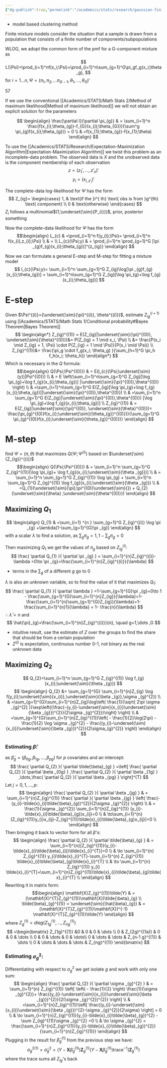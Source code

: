 ```yaml
---
{"dg-publish":true,"permalink":"/academics/stats/research/gaussian-finite-mixture-model/","created":"2025-05-11T20:49:04.999-04:00","updated":"2025-07-07T17:32:53.473-04:00"}
---
```


- model based clustering method

Finite mixture models consider the situation that a sample is drawn from a population that consists of a finite number of components/subpopulations

WLOG, we adopt the common form of the pmf for a G-component mixture as
$$
L(\Psi)=\prod_{i=1}^nf(x_i;\Psi)=\prod_{i=1}^n\sum_{g=1}^G\pi_gf_g(x_i;\theta_g),
$$
for $i=1\dots n,\Psi=(\pi_{1},\pi_{2},\dots \pi_{G-1},\theta_{1},\dots ,\theta_{G})'$

57

If we use the conventional [[Academics/STATS/Math Stats 2/Method of maximum likelihood\|Method of maximum likelihood]] we will not obtain an explicit solution for the parameters



$$
\begin{align}
\frac{\partial l}{\partial \pi_{g}}  &  = \sum_{i=1}^n \frac{f(x_{i};\theta_{g})-f_{G}(x_{i};\theta_{G})}{\sum^g \pi_{g}f(x_{i};\theta_{g})} = 0 \\
  & =f(x_{1};\theta_{g})-f(x_{1};\theta)
\end{align}
$$

To use the [[Academics/STATS/Research/Expectation-Maximization Algorithm\|Expectation-Maximization Algorithm]] we twist this problem as an incomplete-data problem. The observed data is $X$ and the unobserved data is the component membership of each observation
$$
z=(z_{1}',\dots, z'_{n})'
$$
$$
y_{i}=(x_{i, z'_{i}})'
$$

The complete-data log-likelihood for $\Psi$ has the form
$$
Z_{ig}= \begin{cases}
1, & \text{if the }i^{ th} \text{ obs is from }g^{th} \text{ component} \\
0 &  \text{otherwise}
\end{cases}
$$
$Z_{i}$ follows a multinomial$(1,\underset{\sim}{P_{i}})$, prior, posterior something

Now the complete-data likelihood for $\Psi$ has the form
$$\begin{align}
L_{c}  & =\prod_{i=1}^n f(y_{i};\Psi)= \prod_{i=1}^n f(x_{i},z_{i};\Psi) \\
 & = \\
L_{c}(\Psi;y)  & = \prod_{i=1}^n \prod_{g=1}^G [\pi _{g}f_{g}(x_{i};\theta_{g})]^{z_{ig}}
\end{align}
$$

Now we can formulate a general E-step and M-step for fitting a mixture model
$$
l_{c}(\Psi;y)= \sum_{i=1}^n \sum_{g=1}^G Z_{ig}\log[\pi _{g}f_{g}(x_{i};\theta_{g})] = \sum_{i=1}^n\sum_{g=1}^G Z_{ig}[\log \pi_{g}+\log f_{g}(x_{i};\theta_{g})]
$$
# E-step
Given $\Psi^{(i)}=(\underset{\sim}{\pi}^{(i)}, \theta^{(i)})$, estimate $Z_{ig}^{(i+1)}$ using [[Academics/STATS/Math Stats 1/Conditional probability#Bayes Theorem\|Bayes Theorem]]
$$
\begin{align*}
Z_{ig}^{(1)}   = E(Z_{ig}|\underset{\sim}{\pi}^{(0)}, \underset{\sim}{\theta}^{(0)})&= P(Z_{ig} = 1 \mid x_i, \Psi) \\
&= \frac{P(x_i \mid Z_{ig} = 1, \Psi) \cdot P(Z_{ig} = 1 \mid \Psi)}{P(x_i \mid \Psi)} \\
Z_{ig}^{(1)}&= \frac{\pi_g \cdot f_g(x_i; \theta_g) }{\sum_{h=1}^G \pi_h f_h(x_i; \theta_h)}
\end{align*}
$$
Which is necessary in the $Q$ formula:
$$\begin{align}
Q(\Psi;\Psi^{(0)}) & = E(l_{c}(\Psi;\underset{\sim}{y})|Psi^{(0)}) \\
 & = E \left(\sum_{i=1}^n\sum_{g=1}^G Z_{ig}[\log \pi_{g}+\log f_{g}(x_{i};\theta_{g})] |\underset{\sim}{\pi}^{(0)},\theta^{(0)} \right) \\
 & =\sum_{i=1}^n\sum_{g=1}^G E(Z_{ig}[\log \pi_{g}+\log f_{g}(x_{i};\theta_{g})]|\underset{\sim}{\pi}^{(0)},\theta^{(0)}) \\
 & =\sum_{i=1}^n \sum_{g=1}^G E(Z_{ig}|\underset{\sim}{\pi}^{(0)},\theta^{(0)}) [\log \pi_{g}+\log f_{g}(x_{i};\theta_{g})] \\
Z_{ig}^{(1)}  & = E(Z_{ig}|\underset{\sim}{\pi}^{(0)}, \underset{\sim}{\theta}^{(0)})= \frac{\pi_{g}^{(0)}f(x_{i};\underset{\sim}{\theta_{g}}^{(0)})}{\sum_{g=1}^G \pi_{g}^{(0)}f(x_{i};\underset{\sim}{\theta_{g}}^{(0)})}
\end{align}
$$
# M-step
find $\Psi=(\pi,\theta)$ that maximizes $Q(\Psi;\Psi^{(i)})$ based on $\underset{\sim}{Z_{ig}}^{(i)}$
$$\begin{align}
Q(\Psi;\Psi^{(0)})  & = \sum_{i=1}^n \sum_{g=1}^G Z_{ig}^{(1)}[\log \pi_{g}+ \log f_{g}(x_{i};\underset{\sim}{\theta _{g}})] \\
	 & = \sum_{i=1}^n \sum_{g=1}^G Z_{ig}^{(1)} \log \pi_{g} +  \sum_{i=1}^n \sum_{g=1}^G Z_{ig}^{(1)} \log f_{g}(x_{i};\underset{\sim}{\theta _{g}}) \\
 & =Q_{1}(\underset{\sim}{\pi};\pi^{(0)}\underset{\sim}{}) + Q_{2}(\underset{\sim}{\theta} ;\underset{\sim}{\theta^{(0)}})
\end{align}
$$

## Maximizing $Q_{1}$
$$
\begin{align}
Q_{1} & =\sum_{i=1} ^{n } \sum_{g=1}^G Z_{ig}^{(i)} \log \pi _{g} +\lambda(1-\sum_{g=1}^{G}\pi _{g})
\end{align}
$$
with a scalar $\lambda$ to find a solution, as $\sum_{g}\pi _{g}=1, 1-\sum_{g}\pi _{g}=0$

Then maximizing $Q_{1}$ we get the values of $\pi _{g}$ based on $Z_{ig}^{(i)}:$
$$
\frac{ \partial Q_{1} }{ \partial \pi _{g} } = \sum_{i=1}^{n}Z_{ig}^{(i)}-\lambda =0\to \pi _{g}=\frac{\sum_{i=1}^{n}Z_{ig}^{(i)}}{\lambda}
$$
- terms in the $\sum_{g}$ of a different $g$ go to 0

$\lambda$ is also an unknown variable, so to find the value of it that maximizes $Q_{1}:$
$$
\frac{ \partial Q_{1} }{ \partial \lambda } =1-\sum_{g=1}^{G}\pi _{g}=0\to 1 - \frac{\sum_{g=1}^{G}\sum_{i=1}^{n}Z_{ig}}{\lambda}=1- \frac{\sum_{i=1}^{n}\sum_{g=1}^{G}Z_{ig}}{\lambda}=1- \frac{\sum_{i=1}^{n}1}{\lambda} = 1- \frac{n}{\lambda}
$$
$\therefore$  $\hat{\lambda}=n$ and 
$$
\hat{\pi}_{g}=\frac{\sum_{i=1}^{n}Z_{ig}^{(i)}}{n}, \quad g=1,\dots ,G
$$
- intuitive result, use the estimate of $Z$ over the groups to find the share that should be from a certain population
- $Z^{(i)}$ is expectation, continuous number 0-1, not binary as the real unknown data


## Maximizing $Q_{2}$

$$
Q_{2}=\sum_{i=1}^n \sum_{g=1}^G Z_{ig}^{(1)} \log f_{g}(x_{i};\underset{\sim}{\theta _{g}}) 
$$
$$
\begin{align}
Q_{2} &= \sum_{g=1}^{G} \sum_{i=1}^{n}Z_{ig} \log f(y_{i};\underset{\sim}{x_{i}},\underset{\sim}{\beta _{g}},\sigma _{g}^{2}) \\
 & =\sum_{g=1}^{G}\sum_{i=1}^{n}Z_{ig}\log\left( \frac{1}{\sqrt{ 2\pi \sigma _{g}^{2} }}\exp\left({\frac{-(y_{i}-\underset{\sim}{x_{i}}\underset{\sim}{\beta _{g}})^{2}}{2\sigma _{g}^{2}}}\right) \right)  \\
 & =\sum_{g=1}^{G}\sum_{i=1}^{n}Z_{ig}^{(1)}\left( - \frac{1}{2}\log(2\pi) - \frac{1}{2} \log \sigma _{g}^{2} - \frac{(y_{i}-\underset{\sim}{x_{i}}\underset{\sim}{\beta _{g}})^{2}}{2\sigma_{g}^{2}} \right)
\end{align}
$$
### Estimating $\tilde{\beta}:$

as $\tilde{\beta}_{g}=(\beta _{0g},\beta _{1g},\dots,\beta _{pg})$ for $p$ covariates and an intercept:
$$
\frac{ \partial Q_{2} }{ \partial \tilde{\beta}_{g} } =\left[ \frac{ \partial Q_{2} }{ \partial \beta _{0g} } ,\frac{ \partial Q_{2} }{ \partial \beta _{1g} } ,\dots,\frac{ \partial Q_{2} }{ \partial \beta _{pg} }  \right]^{T}
$$
Let $j=0,1,\dots,p:$
$$
\begin{align} 
\frac{ \partial Q_{2} }{ \partial \beta _{jg} }  & = \sum_{i=1}^{n}Z_{ig}^{(1)} \frac{ \partial  }{ \partial \beta _{jg} } \left( \frac{-(y_{i}-\tilde{x}_{i}\tilde{\beta}_{g})^{2}}{2\sigma _{g}^{2}} \right) \\
 & = \frac{1}{\sigma _{g}^{2}} \sum_{i=1}^{n}Z_{ig}^{(1)} (y_{i}-\tilde{x}_{i}\tilde{\beta}_{g})x_{ij}=0 \\
 & \to\sum_{i=1}^{n}[Z_{ig}^{(1)}y_{i}x_{ij}-Z_{ig}^{(1)}\tilde{x}_{i}\tilde{\beta}_{g}x_{ij}]=0 \\
\end{align}
$$
Then bringing it back to vector form for all $\beta$'s:
$$
\begin{align}
\frac{ \partial Q_{2} }{ \partial \tilde{\beta}_{g} } &  = \sum_{i=1}^{n}[Z_{ig}^{(1)}(y_{i}-\tilde{x}_{i}\tilde{\beta}_{i})\tilde{x}_{i}^{T}]=0 \\
 & \to \sum_{i=1}^{n} Z_{ig}^{(1)} y_{i}\tilde{x}_{i}^{T}-\sum_{i=1}^{n} Z_{ig}^{(1)} \tilde{x}_{i}\tilde{\beta}_{g}\tilde{x}_{i}^{T} \\
 & \to \sum_{i=1}^{n} Z_{ig}^{(1)} y_{i} \tilde{x}_{i}^{T}=\sum_{i=1}^{n}Z_{ig}^{(1)}\tilde{x}_{i}\tilde{\beta}_{g}\tilde{x}_{i}^{T} \\
\end{align}
$$
Rewriting it in matrix form:
$$\begin{align}
\mathbf{X}Z_{g}^{(1)}\tilde{Y} & =(\mathbf{X}^{T}Z_{g}^{(1)}\mathbf{X})\tilde{\beta}_{g} \\
\tilde{\beta}_{g}^{(1)} = \underset{\sim}{\hat{\beta}_{g}}  & = (\mathbf{X}^{T}Z_{g}^{(1)}\mathbf{X})^{-1} \mathbf{X}^{T}Z_{g}^{(1)}\tilde{Y}
\end{align}
$$
where $Z_{g}^{(1)}=diag(Z_{1g}^{(1)},\dots,Z_{ng}^{(1)})$
$$
=\begin{bmatrix}
Z_{1g}^{(1)}  &0 & 0 & 0 & \dots \\
0 & Z_{2g}^{(1a)} & 0 & 0 & \dots \\
0 & 0 & \dots & 0  & \dots\\
0 & \dots & \dots & Z_{n-1 g}^{(1)} & \dots \\
0 & \dots & \dots & \dots & Z_{ng}^{(1)}
\end{bmatrix}
$$
### Estimating $\sigma _{g}^{2}:$ 

Differentiating with respect to $\sigma _{g}^{2}$ we get isolate $g$ and work with only one sum:
$$
\begin{align}
\frac{ \partial Q_{2} }{ \partial \sigma _{g}^{2} }  & = \sum_{i=1}^{n} Z_{ig}^{(1)} \left[  \left( - \frac{1}{2} \right) \frac{1}{\sigma _{g}^{2}}+ \frac{(y_{i}-\underset{\sim}{x_{i}}\underset{\sim}{\beta _{g}})^{2}}{2(\sigma _{g}^{2})^{2}} \right] \\
 & =\sum_{i=1}^{n}Z_{ig}^{(1)}\left[ \frac{(y_{i}-\underset{\sim}{x_{i}}\underset{\sim}{\beta _{g}})^{2}-\sigma _{g}^{2}}{2\sigma} \right] = 0 \\
  & \to \sum_{i=1}^{n}Z_{ig}^{(1)}(y_{i}-\tilde{x}_{i}\tilde{\beta}_{g})^{2} - \sum Z_{ig}^{(1)}\sigma _{g}^{2} =0 \\
 & \to \sigma _{g}^{2} = \frac{\sum_{i=1}^{n}Z_{ig}^{(1)}(y_{i}-\tilde{x}_{i}\tilde{\beta}_{g})^{2}}{\sum_{i=1}^{n}Z_{ig}^{(1)}}
\end{align}
$$
Plugging in the result for $\tilde{\beta}_{g}^{(1)}$ from the previous step we have:
$$
{\sigma _{g}^{2}}^{(1)}=\hat{\sigma}_{g}^{2}=(Y-\mathbf{X}\tilde{\beta}_{g}^{(1)})\mathbf{Z}_{g}^{(1)}(Y-\mathbf{X}\tilde{\beta}_{g}^{(1)})\text{trace}^{-1}(\mathbf{Z}_{g}^{(1)})
$$
where the trace sums all $Z_{ig}$'s back